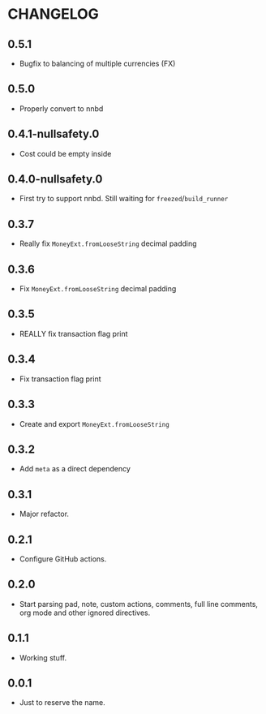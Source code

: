 # CHANGELOG

## 0.5.1
- Bugfix to balancing of multiple currencies (FX)

## 0.5.0
- Properly convert to nnbd

## 0.4.1-nullsafety.0
- Cost could be empty inside

## 0.4.0-nullsafety.0
- First try to support nnbd. Still waiting for `freezed`/`build_runner`

## 0.3.7
- Really fix `MoneyExt.fromLooseString` decimal padding

## 0.3.6
- Fix `MoneyExt.fromLooseString` decimal padding

## 0.3.5
- REALLY fix transaction flag print

## 0.3.4
- Fix transaction flag print

## 0.3.3
- Create and export `MoneyExt.fromLooseString`

## 0.3.2
- Add `meta` as a direct dependency

## 0.3.1
- Major refactor.

## 0.2.1
- Configure GitHub actions.

## 0.2.0
- Start parsing pad, note, custom actions, comments, full line comments, org mode and other ignored directives.

## 0.1.1
- Working stuff.

## 0.0.1
- Just to reserve the name.
